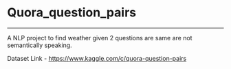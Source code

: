 # Quora_question_pairs
----------------------------------------------------------------------------------
A NLP project to find weather given 2 questions are same are not semantically speaking.

Dataset Link - https://www.kaggle.com/c/quora-question-pairs
